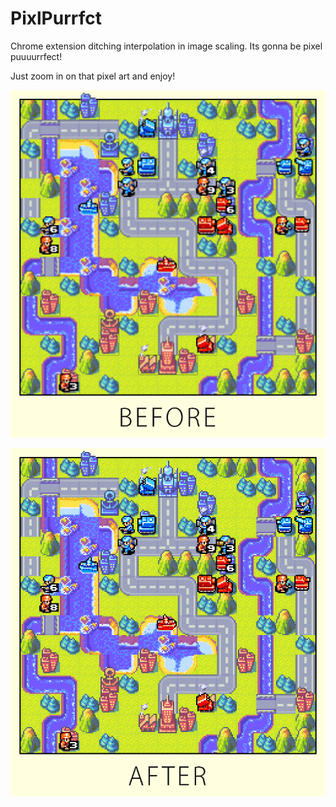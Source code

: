 # PixlPurrfct
Chrome extension ditching interpolation in image scaling. Its gonna be pixel puuuurrfect!

Just zoom in on that pixel art and enjoy!

![alt tag](before.png)

![alt tag](after.png)
